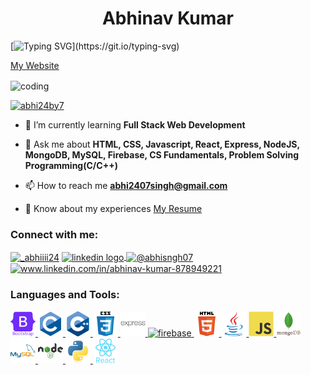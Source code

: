 <!-- <h1 align="center">Hi 👋, I'm Abhinav</h1>
<h3 align="center">A passionate learning software developer</h3>
 -->
 <h1 align="center">Abhinav Kumar</h1>

[![Typing SVG](https://readme-typing-svg.herokuapp.com/?color=20C20E&duration=2500&font=Bahnschrift&lines=Hi+I'm+Abhinav+Kumar!;A+Full+Stack+Developer.)](https://git.io/typing-svg)

[My Website](https://abhi24by7.github.io/abhinav-portfolio/)

<img align ="center" alt="coding" width="400" src="https://gifdb.com/images/high/animated-chock-coding-c78f6elj32sfoi8q.gif">

<p align="left"> <a href="https://github.com/ryo-ma/github-profile-trophy"><img src="https://github-profile-trophy.vercel.app/?username=abhi24by7" alt="abhi24by7" /></a> </p>

- 🌱 I’m currently learning **Full Stack Web Development**

- 💬 Ask me about **HTML, CSS, Javascript, React, Express, NodeJS, MongoDB, MySQL, Firebase, CS Fundamentals, Problem Solving Programming(C/C++)**

- 📫 How to reach me **abhi2407singh@gmail.com**

- 📄 Know about my experiences [My Resume](https://drive.google.com/file/d/18Mfk9NY_VDDWHkdKk3QG6XmYG39IVouy/view?usp=sharing)

<h3 align="left">Connect with me:</h3>
<p align="left">
<a href="https://instagram.com/_abhiiii24" target="blank"><img align="center" src="https://raw.githubusercontent.com/rahuldkjain/github-profile-readme-generator/master/src/images/icons/Social/instagram.svg" alt="_abhiiii24" height="30" width="40" /></a>
 <a href="https://www.linkedin.com/in/abhinav-kumar-878949221/" target="_blank">
    <img align="center" src="https://skillicons.dev/icons?i=linkedin" width="40" height="30" alt="linkedin logo"  />
  </a>
<a href="https://www.hackerrank.com/@abhisngh07" target="blank"><img align="center" src="https://raw.githubusercontent.com/rahuldkjain/github-profile-readme-generator/master/src/images/icons/Social/hackerrank.svg" alt="@abhisngh07" height="30" width="40" /></a>
<a href="https://www.linkedin.com/in/abhinav-kumar-878949221" target="blank"><img align="center" src="https://raw.githubusercontent.com/rahuldkjain/github-profile-readme-generator/master/src/images/icons/Social/leet-code.svg" alt="www.linkedin.com/in/abhinav-kumar-878949221" height="30" width="40" /></a>
</p>

<h3 align="left">Languages and Tools:</h3>
<p align="left"> <a href="https://getbootstrap.com" target="_blank" rel="noreferrer"> <img src="https://raw.githubusercontent.com/devicons/devicon/master/icons/bootstrap/bootstrap-plain-wordmark.svg" alt="bootstrap" width="40" height="40"/> </a> <a href="https://www.cprogramming.com/" target="_blank" rel="noreferrer"> <img src="https://raw.githubusercontent.com/devicons/devicon/master/icons/c/c-original.svg" alt="c" width="40" height="40"/> </a> <a href="https://www.w3schools.com/cpp/" target="_blank" rel="noreferrer"> <img src="https://raw.githubusercontent.com/devicons/devicon/master/icons/cplusplus/cplusplus-original.svg" alt="cplusplus" width="40" height="40"/> </a> <a href="https://www.w3schools.com/css/" target="_blank" rel="noreferrer"> <img src="https://raw.githubusercontent.com/devicons/devicon/master/icons/css3/css3-original-wordmark.svg" alt="css3" width="40" height="40"/> </a> <a href="https://expressjs.com" target="_blank" rel="noreferrer"> <img src="https://raw.githubusercontent.com/devicons/devicon/master/icons/express/express-original-wordmark.svg" alt="express" width="40" height="40"/> </a> <a href="https://firebase.google.com/" target="_blank" rel="noreferrer"> <img src="https://www.vectorlogo.zone/logos/firebase/firebase-icon.svg" alt="firebase" width="40" height="40"/> </a> <a href="https://www.w3.org/html/" target="_blank" rel="noreferrer"> <img src="https://raw.githubusercontent.com/devicons/devicon/master/icons/html5/html5-original-wordmark.svg" alt="html5" width="40" height="40"/> </a> <a href="https://www.java.com" target="_blank" rel="noreferrer"> <img src="https://raw.githubusercontent.com/devicons/devicon/master/icons/java/java-original.svg" alt="java" width="40" height="40"/> </a> <a href="https://developer.mozilla.org/en-US/docs/Web/JavaScript" target="_blank" rel="noreferrer"> <img src="https://raw.githubusercontent.com/devicons/devicon/master/icons/javascript/javascript-original.svg" alt="javascript" width="40" height="40"/> </a> <a href="https://www.mongodb.com/" target="_blank" rel="noreferrer"> <img src="https://raw.githubusercontent.com/devicons/devicon/master/icons/mongodb/mongodb-original-wordmark.svg" alt="mongodb" width="40" height="40"/> </a> <a href="https://www.mysql.com/" target="_blank" rel="noreferrer"> <img src="https://raw.githubusercontent.com/devicons/devicon/master/icons/mysql/mysql-original-wordmark.svg" alt="mysql" width="40" height="40"/> </a> <a href="https://nodejs.org" target="_blank" rel="noreferrer"> <img src="https://raw.githubusercontent.com/devicons/devicon/master/icons/nodejs/nodejs-original-wordmark.svg" alt="nodejs" width="40" height="40"/> </a> <a href="https://www.python.org" target="_blank" rel="noreferrer"> <img src="https://raw.githubusercontent.com/devicons/devicon/master/icons/python/python-original.svg" alt="python" width="40" height="40"/> </a> <a href="https://reactjs.org/" target="_blank" rel="noreferrer"> <img src="https://raw.githubusercontent.com/devicons/devicon/master/icons/react/react-original-wordmark.svg" alt="react" width="40" height="40"/> </a> </p>
